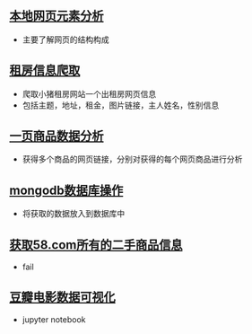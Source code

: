 ## [本地网页元素分析](https://github.com/EvanChang-code/Python_Spider/tree/master/%E5%AF%B9%E6%9C%AC%E5%9C%B0%E7%BD%91%E9%A1%B5%E8%BF%9B%E8%A1%8C%E5%85%83%E7%B4%A0%E5%88%86%E6%9E%90)
* 主要了解网页的结构构成

## [租房信息爬取](https://github.com/EvanChang-code/Python_Spider/tree/master/%E7%A7%9F%E6%88%BF%E4%BF%A1%E6%81%AF%E5%88%86%E6%9E%90)
* 爬取小猪租房网站一个出租房网页信息
* 包括主题，地址，租金，图片链接，主人姓名，性别信息

## [一页商品数据分析](https://github.com/EvanChang-code/Python_Spider/tree/master/%E4%B8%80%E9%A1%B5%E5%95%86%E5%93%81%E6%95%B0%E6%8D%AE%E5%88%86%E6%9E%90)
* 获得多个商品的网页链接，分别对获得的每个网页商品进行分析

## 

## [mongodb数据库操作](https://github.com/EvanChang-code/Python_Spider/tree/master/mongodb%E6%95%B0%E6%8D%AE%E5%BA%93%E6%93%8D%E4%BD%9C)
* 将获取的数据放入到数据库中

## [获取58.com所有的二手商品信息](https://github.com/EvanChang-code/Python_Spider/tree/master/%E8%8E%B7%E5%8F%9658.com%E6%89%80%E6%9C%89%E7%9A%84%E4%BA%8C%E6%89%8B%E5%95%86%E5%93%81%E4%BF%A1%E6%81%AF)
* fail

## [豆瓣电影数据可视化](https://github.com/EvanChang-code/Python_Spider/tree/master/%E8%B1%86%E7%93%A3%E7%94%B5%E5%BD%B1%E6%95%B0%E6%8D%AE%E5%8F%AF%E8%A7%86%E5%8C%96)
* jupyter notebook	

